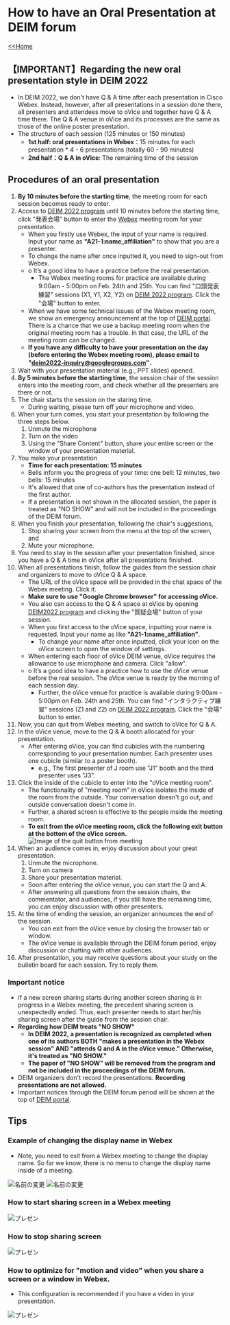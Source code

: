 # How to have an Oral Presentation at DEIM forum

[<<Home](README.md)

## 【IMPORTANT】Regarding the new oral presentation style in DEIM 2022
* In DEIM 2022, we don't have Q & A time after each presentation in Cisco Webex. Instead, however, after all presentations in a session done there, all presenters and attendees move to oVice and together have Q & A time there. The Q & A venue in oVice and its processes are the same as those of the online poster presentation.
* The structure of each session (125 minutes or 150 minutes)
	* **1st half: oral presentations in Webex**：15 minutes for each presentation * 4 - 6 presentations (totally 60 - 90 minutes)
	* **2nd half：Q & A in oVice**: The remaining time of the session

## Procedures of an oral presentation
1. **By 10 minutes before the starting time**, the meeting room for each session becomes ready to enter.
2. Access to [DEIM 2022 program](https://cms.dbsj.org/deim2022/program/) until 10 minutes before the starting time, click "発表会場" button  to enter the [Webex](https://mediafiles.webex.com/ja/downloads.html) meeting room for your presentation.
    * When you firstly use Webex, the input of your name is required. Input your name as **"A21-1:name_affiliation"** to show that you are a presenter.
    * To change the name after once inputted it, you need to sign-out from Webex.
    * o	It’s a good idea to have a practice before the real presentation.
    	* The Webex meeting rooms for practice are available during 9:00am - 5:00pm on Feb. 24th and 25th. You can find "口頭発表練習" sessions (X1, Y1, X2, Y2) on [DEIM 2022 program](https://cms.dbsj.org/deim2022/program/). Click the "会場" button to enter.
    * When we have some technical issues of the Webex meeting room, we show an emergency announcement at the top of [DEIM portal](https://cms.dbsj.org/deim2022/program/). There is a chance that we use a backup meeting room when the original meeting room has a trouble. In that case, the URL of the meeting room can be changed.
    * **If you have any difficulty to have your presentation on the day (before entering the Webex meeting room), please email to "deim2022-inquiry@googlegroups.com"．**
3. Wait with your presentation material (e.g., PPT slides) opened.
4. **By 5 minutes before the starting time**, the session chair of the session enters into the meeting room, and check whether all the presenters are there or not.
5. The chair starts the session on the staring time.
    * During waiting, please turn off your microphone and video.
6. When your turn comes, you start your presentation by following the three steps below.
     1. Unmute the microphone
     2. Turn on the video
     3. Using the "Share Content" button, share your entire screen or the window of your presentation material.
7. You make your presentation
    * **Time for each presentation: 15 minutes**
    * Bells inform you the progress of your time: one bell: 12 minutes, two bells: 15 minutes
    * It's allowed that one of co-authors has the presentation instead of the first author. 
    * If a presentation is not shown in the allocated session, the paper is treated as "NO SHOW" and will not be included in the proceedings of the DEIM forum.
8. When you finish your presentation, following the chair's suggestions,
    1. Stop sharing your screen from the menu at the top of the screen, and
    2. Mute your microphone.
10. You need to stay in the session after your presentation finished, since you have a Q & A time in oVice after all presentations finished.
11. When all presentations finish, follow the guides from the session chair and organizers to move to oVice Q & A space.
    * The URL of the oVice space will be provided in the chat space of the Webex meeting. Click it.
    * **Make sure to use "Google Chrome browser" for accessing oVice.**
    * You also can access to the Q & A space at oVice by opening [DEIM2022 program](https://cms.dbsj.org/deim2022/program/) and clicking the "質疑会場" button of your session.
    * When you first access to the oVice space, inputting your name is requested. Input your name as like **"A21-1:name_affiliation"**.
    	* To change your name after once inputted, click your icon on the oVice screen to open the window of settings.
    * When entering each floor of oVice DEIM venue, oVice requires the allowance to use microphone and camera. Click "allow".
    * o	It’s a good idea to have a practice how to use the oVice venue before the real session. The oVice venue is ready by the morning of each session day.
        * Further, the oVice venue for practice is available during 9:00am - 5:00pm on Feb. 24th and 25th. You can find "インタラクティブ練習" sessions (Z1 and Z2) on [DEIM 2022 program](https://cms.dbsj.org/deim2022/program/). Click the "会場" button to enter.
12. Now, you can quit from Webex meeting, and switch to oVice for Q & A.
13. In the oVice venue, move to the Q & A booth allocated for your presentation.
    * After entering oVice, you can find cubicles with the numbering corresponding to your presentation number. Each presenter uses one cubicle (similar to a poster booth).
    	* e.g., The first presenter of J room use "J1" booth and the third presenter uses "J3".
14. Click the inside of the cubicle to enter into the "oVice meeting room".
    * The functionality of "meeting room" in oVice isolates the inside of the room from the outside. Your conversation doesn't go out, and outside conversation doesn't come in.
    * Further, a shared screen is effective to the people inside the meeting room.
    * **To exit from the oVice meeting room, click the following exit button at the bottom of the oVice screen.**
	![Image of the quit button from meeting](img/oVice_meeting_quit_button.png)
15. When an audience comes in, enjoy discussion about your great presentation.
    1. Unmute the microphone.
    2. Turn on camera
    4. Share your presentation material.
    * Soon after entering the oVice venue, you can start the Q and A.
    * After answering all questions from the session chairs, the commentator, and audiences, if you still have the remaining time, you can enjoy discussion with other presenters.
16. At the time of ending the session, an organizer announces the end of the session. 
    * You can exit from the oVice venue by closing the browser tab or window.
    * The oVice venue is available through the DEIM forum period, enjoy discussion or chatting with other audiences.
17. After presentation, you may receive questions about your study on the bulletin board for each session. Try to reply them.

### Important notice
- If a new screen sharing starts during another screen sharing is in progress in a Webex meeting, the precedent sharing screen is unexpectedly ended. Thus, each presenter needs to start her/his sharing screen after the guide from the session chair.
- **Regarding how DEIM treats "NO SHOW"**
	- **In DEIM 2022, a presentation is recognized as completed when one of its authors BOTH "makes a presentation in the Webex session" AND "attends Q and A in the oVice venue." Otherwise, it's treated as "NO SHOW."**
	- **The paper of "NO SHOW" will be removed from the program and not be included in the proceedings of the DEIM forum.**
- DEIM organizers don't record the presentations. **Recording presentations are not allowed.**
- Important notices through the DEIM forum period will be shown at the top of [DEIM portal](https://cms.dbsj.org/deim2022/program/).

## Tips
### Example of changing the display name in Webex
- Note, you need to exit from a Webex meeting to change the display name. So far we know, there is no menu to change the display name inside of a meeting.

![名前の変更](img/rename1.png)
![名前の変更](img/rename2.png)

### How to start sharing screen in a Webex meeting
![プレゼン](img/share1.png)

### How to stop sharing screen
![プレゼン](img/share2.png)

### How to optimize for "motion and video" when you share a screen or a window in Webex.
- This configuration is recommended if you have a video in your presentation.

![プレゼン](img/share3.png)

